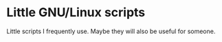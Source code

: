 # Little GNU/Linux scripts

Little scripts I frequently use. Maybe they will also be useful for someone.